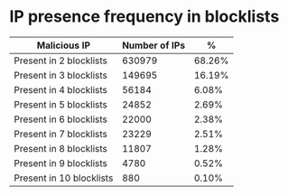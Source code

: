 # IP presence frequency in blocklists
| Malicious IP | Number of IPs | % |
|----|----|----|
| Present in 2 blocklists | 630979 | 68.26% |
| Present in 3 blocklists | 149695 | 16.19% |
| Present in 4 blocklists | 56184 | 6.08% |
| Present in 5 blocklists | 24852 | 2.69% |
| Present in 6 blocklists | 22000 | 2.38% |
| Present in 7 blocklists | 23229 | 2.51% |
| Present in 8 blocklists | 11807 | 1.28% |
| Present in 9 blocklists | 4780 | 0.52% |
| Present in 10 blocklists | 880 | 0.10% |
